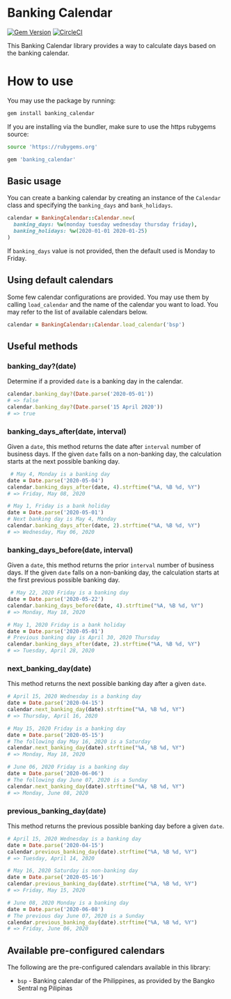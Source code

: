 # Banking Calendar

[![Gem Version](https://badge.fury.io/rb/banking_calendar.svg)](https://badge.fury.io/rb/banking_calendar)
[![CircleCI](https://circleci.com/gh/paymongo/banking_calendar.svg?style=svg)](https://circleci.com/gh/paymongo/banking_calendar)

This Banking Calendar library provides a way to calculate days based on the banking calendar.

# How to use

You may use the package by running:

```sh
gem install banking_calendar
```

If you are installing via the bundler, make sure to use the https rubygems source:

```sh
source 'https://rubygems.org'

gem 'banking_calendar'
```
## Basic usage

You can create a banking calendar by creating an instance of the `Calendar` class and specifying
the `banking_days` and `bank_holidays`.

```ruby
calendar = BankingCalendar::Calendar.new(
  banking_days: %w(monday tuesday wednesday thursday friday),
  banking_holidays: %w(2020-01-01 2020-01-25)
)
```
If `banking_days` value is not provided, then the default used is Monday to Friday.

## Using default calendars

Some few calendar configurations are provided. You may use them by calling `load_calendar` and
the name of the calendar you want to load. You may refer to the list of available calendars below.

```ruby
calendar = BankingCalendar::Calendar.load_calendar('bsp')
```

## Useful methods

### banking_day?(date)
Determine if a provided `date` is a banking day in the calendar.

```ruby
calendar.banking_day?(Date.parse('2020-05-01'))
# => false
calendar.banking_day?(Date.parse('15 April 2020'))
# => true
```

### banking_days_after(date, interval)
Given a `date`, this method returns the date after `interval` number of business days. If the given
`date` falls on a non-banking day, the calculation starts at the next possible banking day.

```ruby
 # May 4, Monday is a banking day
date = Date.parse('2020-05-04')
calendar.banking_days_after(date, 4).strftime("%A, %B %d, %Y")
# => Friday, May 08, 2020

# May 1, Friday is a bank holiday
date = Date.parse('2020-05-01')
# Next banking day is May 4, Monday
calendar.banking_days_after(date, 2).strftime("%A, %B %d, %Y")
# => Wednesday, May 06, 2020
```

### banking_days_before(date, interval)
Given a `date`, this method returns the prior `interval` number of business days. If the given
`date` falls on a non-banking day, the calculation starts at the first previous possible banking day.

```ruby
 # May 22, 2020 Friday is a banking day
date = Date.parse('2020-05-22')
calendar.banking_days_before(date, 4).strftime("%A, %B %d, %Y")
# => Monday, May 18, 2020

# May 1, 2020 Friday is a bank holiday
date = Date.parse('2020-05-01')
# Previous banking day is April 30, 2020 Thursday
calendar.banking_days_after(date, 2).strftime("%A, %B %d, %Y")
# => Tuesday, April 28, 2020
```

### next_banking_day(date)
This method returns the next possible banking day after a given `date`.

```ruby
# April 15, 2020 Wednesday is a banking day
date = Date.parse('2020-04-15')
calendar.next_banking_day(date).strftime("%A, %B %d, %Y")
# => Thursday, April 16, 2020

# May 15, 2020 Friday is a banking day
date = Date.parse('2020-05-15')
# The following day May 16, 2020 is a Saturday
calendar.next_banking_day(date).strftime("%A, %B %d, %Y")
# => Monday, May 18, 2020

# June 06, 2020 Friday is a banking day
date = Date.parse('2020-06-06')
# The following day June 07, 2020 is a Sunday
calendar.next_banking_day(date).strftime("%A, %B %d, %Y")
# => Monday, June 08, 2020
```

### previous_banking_day(date)
This method returns the previous possible banking day before a given `date`.

```ruby
# April 15, 2020 Wednesday is a banking day
date = Date.parse('2020-04-15')
calendar.previous_banking_day(date).strftime("%A, %B %d, %Y")
# => Tuesday, April 14, 2020

# May 16, 2020 Saturday is non-banking day
date = Date.parse('2020-05-16')
calendar.previous_banking_day(date).strftime("%A, %B %d, %Y")
# => Friday, May 15, 2020

# June 08, 2020 Monday is a banking day
date = Date.parse('2020-06-08')
# The previous day June 07, 2020 is a Sunday
calendar.previous_banking_day(date).strftime("%A, %B %d, %Y")
# => Friday, June 06, 2020
```

## Available pre-configured calendars

The following are the pre-configured calendars available in this library:

  - `bsp` - Banking calendar of the Philippines, as provided by the Bangko Sentral ng Pilipinas

